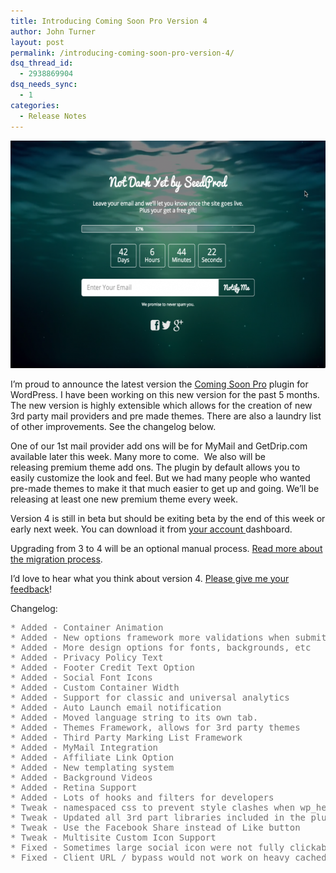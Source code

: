 ```yaml
---
title: Introducing Coming Soon Pro Version 4
author: John Turner
layout: post
permalink: /introducing-coming-soon-pro-version-4/
dsq_thread_id:
  - 2938869904
dsq_needs_sync:
  - 1
categories:
  - Release Notes
---
```

[<img class="alignnone wp-image-778 size-large" src="/wp-content/uploads/2014/08/2014-08-18_17-15-44-600x364.png" alt="Coming Soon Pro Version 4" width="600" height="364" />][1]

I&#8217;m proud to announce the latest version the [Coming Soon Pro][2] plugin for WordPress. I have been working on this new version for the past 5 months. The new version is highly extensible which allows for the creation of new 3rd party mail providers and pre made themes. There are also a laundry list of other improvements. See the changelog below.

One of our 1st mail provider add ons will be for MyMail and GetDrip.com available later this week. Many more to come.  We also will be releasing premium theme add ons. The plugin by default allows you to easily customize the look and feel. But we had many people who wanted pre-made themes to make it that much easier to get up and going. We&#8217;ll be releasing at least one new premium theme every week.

Version 4 is still in beta but should be exiting beta by the end of this week or early next week. You can download it from <a href="/members" target="_blank">your account </a>dashboard.

Upgrading from 3 to 4 will be an optional manual process. [Read more about the migration process][3].

I&#8217;d love to hear what you think about version 4. [Please give me your feedback][4]!

Changelog:

<pre style="color: #707070;">* Added - Container Animation
* Added - New options framework more validations when submitting options
* Added - More design options for fonts, backgrounds, etc
* Added - Privacy Policy Text
* Added - Footer Credit Text Option
* Added - Social Font Icons
* Added - Custom Container Width
* Added - Support for classic and universal analytics
* Added - Auto Launch email notification
* Added - Moved language string to its own tab.
* Added - Themes Framework, allows for 3rd party themes
* Added - Third Party Marking List Framework
* Added - MyMail Integration
* Added - Affiliate Link Option
* Added - New templating system
* Added - Background Videos
* Added - Retina Support
* Added - Lots of hooks and filters for developers
* Tweak - namespaced css to prevent style clashes when wp_head was enabled
* Tweak - Updated all 3rd part libraries included in the plugin
* Tweak - Use the Facebook Share instead of Like button
* Tweak - Multisite Custom Icon Support
* Fixed - Sometimes large social icon were not fully clickable, made sure clickable are cover full icon
* Fixed - Client URL / bypass would not work on heavy cached platforms like WPEngine, now works</pre>

&nbsp;

&nbsp;

 [1]: /wp-content/uploads/2014/08/2014-08-18_17-15-44.png
 [2]: http://seedprod.dev:8000
 [3]: http://support.seedprod.com/article/81-migrating-from-version-3-to-4
 [4]: https://docs.google.com/forms/d/1bGlpQRG8PJ46jU9c9ioT93ftiqW2ieanrGGoSiH3IoY/viewform
